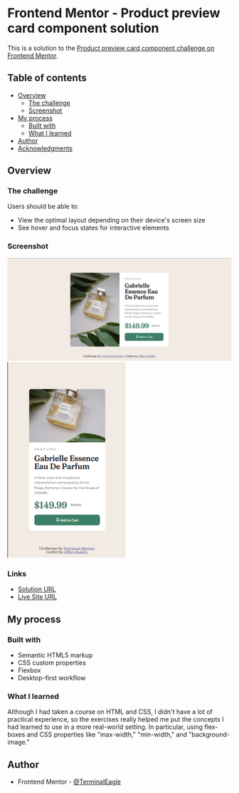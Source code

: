 # Frontend Mentor - Product preview card component solution

This is a solution to the [Product preview card component challenge on Frontend Mentor](https://www.frontendmentor.io/challenges/product-preview-card-component-GO7UmttRfa).

## Table of contents

- [Overview](#overview)
  - [The challenge](#the-challenge)
  - [Screenshot](#screenshot)
- [My process](#my-process)
  - [Built with](#built-with)
  - [What I learned](#what-i-learned)
- [Author](#author)
- [Acknowledgments](#acknowledgments)

## Overview

### The challenge

Users should be able to:

- View the optimal layout depending on their device's screen size
- See hover and focus states for interactive elements

### Screenshot

![](./Final-Design-Desktop-Version.png)
![](./Final-Design-Mobile-Version.png)

### Links

- [Solution URL](https://github.com/TerminalEagle/FrontEndMentor-Challenges/tree/master/Product-Preview-Card-main)
- [Live Site URL](https://64eb52a6fb981f6824acea8f--kaleidoscopic-pithivier-457b87.netlify.app/)

## My process

### Built with

- Semantic HTML5 markup
- CSS custom properties
- Flexbox
- Desktop-first workflow

### What I learned

Although I had taken a course on HTML and CSS, I didn't have a lot of practical experience, so the exercises really helped me put the concepts I had learned to use in a more real-world setting. In particular, using flex-boxes and CSS properties like "max-width," "min-width," and "background-image."

## Author

- Frontend Mentor - [@TerminalEagle](https://www.frontendmentor.io/profile/TerminalEagle)
